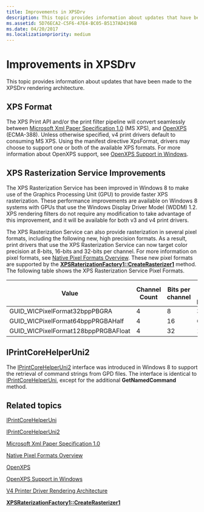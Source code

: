 ```yaml
---
title: Improvements in XPSDrv
description: This topic provides information about updates that have been made to the XPSDrv rendering architecture.
ms.assetid: 5D76ECA2-C5F6-47E4-BC05-B5137AD4196B
ms.date: 04/20/2017
ms.localizationpriority: medium
---
```


# Improvements in XPSDrv

This topic provides information about updates that have been made to the XPSDrv rendering architecture.

## XPS Format

The XPS Print API and/or the print filter pipeline will convert seamlessly between [Microsoft Xml Paper Specification 1.0](https://docs.microsoft.com/en-us/previous-versions/windows/hardware/design/dn614032(v=vs.85)) (MS XPS), and [OpenXPS](http://www.ecma-international.org/publications/standards/Ecma-388.htm) (ECMA-388). Unless otherwise specified, v4 print drivers default to consuming MS XPS. Using the manifest directive XpsFormat, drivers may choose to support one or both of the available XPS formats. For more information about OpenXPS support, see [OpenXPS Support in Windows](https://docs.microsoft.com/windows-hardware/drivers/print/driver-support-for-openxps).

## XPS Rasterization Service Improvements

The XPS Rasterization Service has been improved in Windows 8 to make use of the Graphics Processing Unit (GPU) to provide faster XPS rasterization. These performance improvements are available on Windows 8 systems with GPUs that use the Windows Display Driver Model (WDDM) 1.2. XPS rendering filters do not require any modification to take advantage of this improvement, and it will be available for both v3 and v4 print drivers.

The XPS Rasterization Service can also provide rasterization in several pixel formats, including the following new, high precision formats. As a result, print drivers that use the XPS Rasterization Service can now target color precision at 8-bits, 16-bits and 32-bits per channel. For more information on pixel formats, see [Native Pixel Formats Overview](https://docs.microsoft.com/windows/desktop/wic/-wic-codec-native-pixel-formats). These new pixel formats are supported by the [**XPSRaterizationFactory1::CreateRasterizer1**](https://docs.microsoft.com/previous-versions/windows/hardware/drivers/hh802468(v=vs.85)) method. The following table shows the XPS Rasterization Service Pixel Formats.

| Value                                | Channel Count | Bits per channel | Bits per pixel | Storage type |
|--------------------------------------|---------------|------------------|----------------|--------------|
| GUID\_WICPixelFormat32bppPBGRA       | 4             | 8                | 32             | UINT         |
| GUID\_WICPixelFormat64bppPRGBAHalf   | 4             | 16               | 64             | Float        |
| GUID\_WICPixelFormat128bppPRGBAFloat | 4             | 32               | 128            | Float        |

## IPrintCoreHelperUni2

The [IPrintCoreHelperUni2](https://docs.microsoft.com/windows-hardware/drivers/ddi/prcomoem/nn-prcomoem-iprintcorehelperuni2) interface was introduced in Windows 8 to support the retrieval of command strings from GPD files. The interface is identical to [IPrintCoreHelperUni](https://docs.microsoft.com/windows-hardware/drivers/ddi/prcomoem/nn-prcomoem-iprintcorehelperuni), except for the additional **GetNamedCommand** method.

## Related topics

[IPrintCoreHelperUni](https://docs.microsoft.com/windows-hardware/drivers/ddi/prcomoem/nn-prcomoem-iprintcorehelperuni)  

[IPrintCoreHelperUni2](https://docs.microsoft.com/windows-hardware/drivers/ddi/prcomoem/nn-prcomoem-iprintcorehelperuni2)  

[Microsoft Xml Paper Specification 1.0](https://docs.microsoft.com/en-us/previous-versions/windows/hardware/design/dn614032(v=vs.85))  

[Native Pixel Formats Overview](https://docs.microsoft.com/windows/desktop/wic/-wic-codec-native-pixel-formats)  

[OpenXPS](http://www.ecma-international.org/publications/standards/Ecma-388.htm)  

[OpenXPS Support in Windows](https://docs.microsoft.com/windows-hardware/drivers/print/driver-support-for-openxps)  

[V4 Printer Driver Rendering Architecture](https://docs.microsoft.com/windows-hardware/drivers/print/v4-driver-rendering-architecture)  

[**XPSRaterizationFactory1::CreateRasterizer1**](https://docs.microsoft.com/previous-versions/windows/hardware/drivers/hh802468(v=vs.85))  
